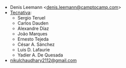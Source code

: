 - Denis Leemann \<<denis.leemann@camptocamp.com>\>
- [Tecnativa](https://www.tecnativa.com):
  - Sergio Teruel
  - Carlos Dauden
  - Alexandre Díaz
  - João Marques
  - Ernesto Tejeda
  - César A. Sánchez
  - Luis D. Lafaurie
  - Yadier A. De Quesada
- <nikulchaudhary2112@gmail.com>
